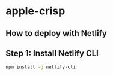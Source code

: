 # apple-crisp

## How to deploy with Netlify

## Step 1: Install Netlify CLI

```bash
npm install -g netlify-cli
```
